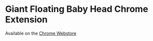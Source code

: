 # Giant Floating Baby Head Chrome Extension
Available on the [Chrome Webstore](https://chrome.google.com/webstore/detail/giant-floating-baby-head/dikflngfkaandpfjpaonobhjjpdbacni)
